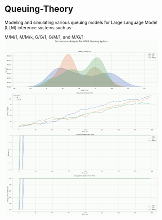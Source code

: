# Queuing-Theory
Modeling and simulating various queuing models for Large Language Model (LLM) inference systems such as- 

M/M/1, M/M/k, G/G/1, G/M/1, and M/G/1:
![Queuing Theory Models](https://github.com/1lmao/Queuing-Theory/raw/main/queuingmodels.gif)

